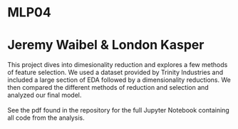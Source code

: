 # MLP04
# Jeremy Waibel & London Kasper
This project dives into dimesionality reduction and explores a few methods of feature selection. We used a dataset provided by Trinity Industries and included a large section of EDA followed by a dimensionality reductions. We then compared the different methods of reduction and selection and analyzed our final model. <br></br>See the pdf found in the repository for the full Jupyter Notebook containing all code from the analysis.
